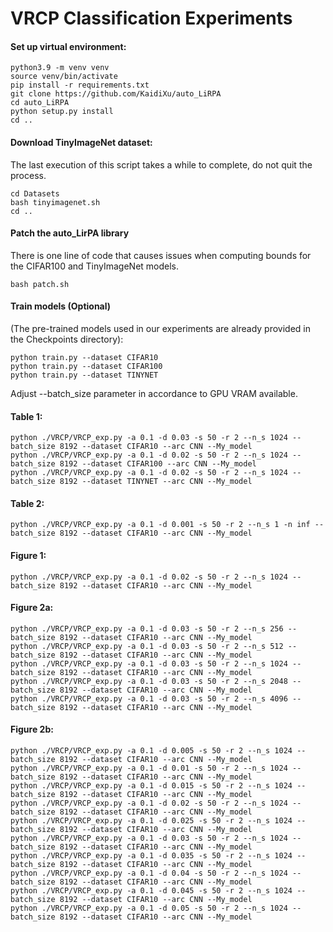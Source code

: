
# VRCP Classification Experiments

#### Set up virtual environment:

    python3.9 -m venv venv
    source venv/bin/activate
    pip install -r requirements.txt
    git clone https://github.com/KaidiXu/auto_LiRPA
    cd auto_LiRPA
    python setup.py install
    cd ..

#### Download TinyImageNet dataset:
The last execution of this script takes a while to complete, do not quit the process.

    cd Datasets
    bash tinyimagenet.sh
    cd ..

#### Patch the auto_LirPA library
There is one line of code that causes issues when computing bounds for the CIFAR100 and TinyImageNet models.

    bash patch.sh


#### Train models (Optional)

 (The pre-trained models used in our experiments are already provided in the Checkpoints directory):

    python train.py --dataset CIFAR10
    python train.py --dataset CIFAR100
    python train.py --dataset TINYNET


Adjust --batch_size parameter in accordance to GPU VRAM available.

#### Table 1:

    python ./VRCP/VRCP_exp.py -a 0.1 -d 0.03 -s 50 -r 2 --n_s 1024 --batch_size 8192 --dataset CIFAR10 --arc CNN --My_model
    python ./VRCP/VRCP_exp.py -a 0.1 -d 0.02 -s 50 -r 2 --n_s 1024 --batch_size 8192 --dataset CIFAR100 --arc CNN --My_model
    python ./VRCP/VRCP_exp.py -a 0.1 -d 0.02 -s 50 -r 2 --n_s 1024 --batch_size 8192 --dataset TINYNET --arc CNN --My_model

#### Table 2:

    python ./VRCP/VRCP_exp.py -a 0.1 -d 0.001 -s 50 -r 2 --n_s 1 -n inf --batch_size 8192 --dataset CIFAR10 --arc CNN --My_model

#### Figure 1:

    python ./VRCP/VRCP_exp.py -a 0.1 -d 0.02 -s 50 -r 2 --n_s 1024 --batch_size 8192 --dataset CIFAR10 --arc CNN --My_model


#### Figure 2a:

    python ./VRCP/VRCP_exp.py -a 0.1 -d 0.03 -s 50 -r 2 --n_s 256 --batch_size 8192 --dataset CIFAR10 --arc CNN --My_model
    python ./VRCP/VRCP_exp.py -a 0.1 -d 0.03 -s 50 -r 2 --n_s 512 --batch_size 8192 --dataset CIFAR10 --arc CNN --My_model
    python ./VRCP/VRCP_exp.py -a 0.1 -d 0.03 -s 50 -r 2 --n_s 1024 --batch_size 8192 --dataset CIFAR10 --arc CNN --My_model
    python ./VRCP/VRCP_exp.py -a 0.1 -d 0.03 -s 50 -r 2 --n_s 2048 --batch_size 8192 --dataset CIFAR10 --arc CNN --My_model
    python ./VRCP/VRCP_exp.py -a 0.1 -d 0.03 -s 50 -r 2 --n_s 4096 --batch_size 8192 --dataset CIFAR10 --arc CNN --My_model

#### Figure 2b:

    python ./VRCP/VRCP_exp.py -a 0.1 -d 0.005 -s 50 -r 2 --n_s 1024 --batch_size 8192 --dataset CIFAR10 --arc CNN --My_model
    python ./VRCP/VRCP_exp.py -a 0.1 -d 0.01 -s 50 -r 2 --n_s 1024 --batch_size 8192 --dataset CIFAR10 --arc CNN --My_model
    python ./VRCP/VRCP_exp.py -a 0.1 -d 0.015 -s 50 -r 2 --n_s 1024 --batch_size 8192 --dataset CIFAR10 --arc CNN --My_model
    python ./VRCP/VRCP_exp.py -a 0.1 -d 0.02 -s 50 -r 2 --n_s 1024 --batch_size 8192 --dataset CIFAR10 --arc CNN --My_model
    python ./VRCP/VRCP_exp.py -a 0.1 -d 0.025 -s 50 -r 2 --n_s 1024 --batch_size 8192 --dataset CIFAR10 --arc CNN --My_model
    python ./VRCP/VRCP_exp.py -a 0.1 -d 0.03 -s 50 -r 2 --n_s 1024 --batch_size 8192 --dataset CIFAR10 --arc CNN --My_model
    python ./VRCP/VRCP_exp.py -a 0.1 -d 0.035 -s 50 -r 2 --n_s 1024 --batch_size 8192 --dataset CIFAR10 --arc CNN --My_model
    python ./VRCP/VRCP_exp.py -a 0.1 -d 0.04 -s 50 -r 2 --n_s 1024 --batch_size 8192 --dataset CIFAR10 --arc CNN --My_model
    python ./VRCP/VRCP_exp.py -a 0.1 -d 0.045 -s 50 -r 2 --n_s 1024 --batch_size 8192 --dataset CIFAR10 --arc CNN --My_model
    python ./VRCP/VRCP_exp.py -a 0.1 -d 0.05 -s 50 -r 2 --n_s 1024 --batch_size 8192 --dataset CIFAR10 --arc CNN --My_model
